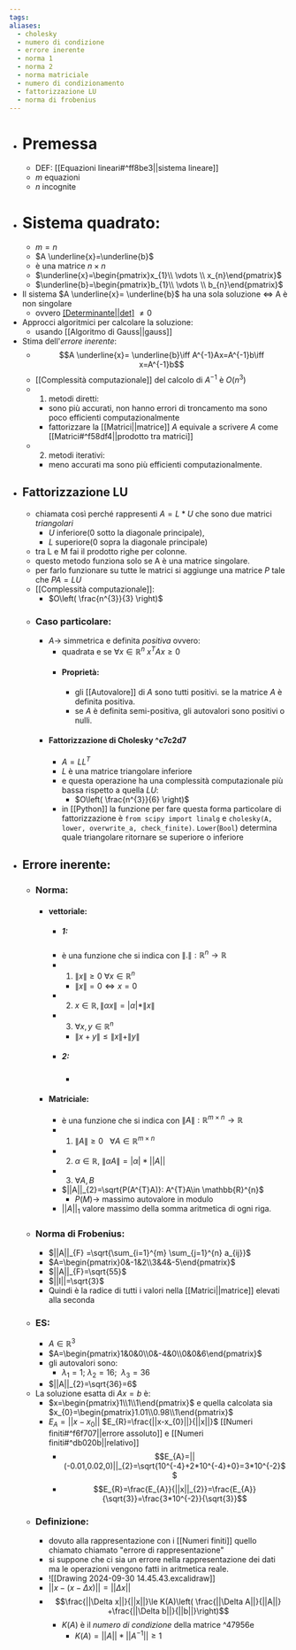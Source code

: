 ```yaml
---
tags: 
aliases:
  - cholesky
  - numero di condizione
  - errore inerente
  - norma 1
  - norma 2
  - norma matriciale
  - numero di condizionamento
  - fattorizzazione LU
  - norma di frobenius
---
```


- # Premessa 
	- DEF: [[Equazioni lineari#^ff8be3||sistema lineare]]
	- _m_ equazioni 
	- _n_ incognite 
- # Sistema quadrato:
	- $m=n$
	- $A \underline{x}=\underline{b}$ 
	- è una matrice $n \times n$ 
	- $\underline{x}=\begin{pmatrix}x_{1}\\ \vdots \\ x_{n}\end{pmatrix}$
	- $\underline{b}=\begin{pmatrix}b_{1}\\ \vdots \\ b_{n}\end{pmatrix}$
- Il sistema $A \underline{x}= \underline{b}$ ha una sola soluzione $\iff$ A è non singolare
	- ovvero [[Determinante||det]](A) $\ne0$ 
- Approcci algoritmici per calcolare la soluzione:
	- usando [[Algoritmo di Gauss||gauss]] 
- Stima dell'_errore inerente_:
	- $$A \underline{x}= \underline{b}\iff A^{-1}Ax=A^{-1}b\iff x=A^{-1}b$$
	- [[Complessità computazionale]] del calcolo di $A^{-1}$ è $O(n^{3})$ 
	- 1) metodi diretti:
		- sono più accurati, non hanno errori di troncamento ma sono poco efficienti computazionalmente
		- fattorizzare la [[Matrici||matrice]] $A$ equivale a scrivere $A$ come [[Matrici#^f58df4||prodotto tra matrici]] 
	- 2) metodi iterativi:
		- meno accurati ma sono più efficienti computazionalmente.
- ## Fattorizzazione LU
	- chiamata così perché rappresenti $A=L*U$ che sono due matrici _triangolari_ 
		- _U_ inferiore(0 sotto la diagonale principale),
		- _L_ superiore(0 sopra la diagonale principale) 
	- tra L e M fai il prodotto righe per colonne.
	- questo metodo funziona solo se A è una matrice singolare.
	- per farlo funzionare su tutte le matrici si aggiunge una matrice _P_ tale che $PA=LU$  
	- [[Complessità computazionale]]:
		- $O\left( \frac{n^{3}}{3} \right)$
	- ### Caso particolare: 
		- $A\to$ simmetrica e definita _positiva_ ovvero:
			- quadrata e se $\forall x \in \mathbb{R}^{n}$ $x^{T}Ax\geq 0$ 
			- #### Proprietà:
				- gli [[Autovalore]] di $A$ sono tutti positivi. se la matrice $A$ è definita positiva.
				- se $A$ è definita semi-positiva, gli autovalori sono positivi o nulli.
		- #### Fattorizzazione di Cholesky ^c7c2d7
			- $A=LL^{T}$ 
			- $L$ è una matrice triangolare inferiore
			- e questa operazione ha una complessità computazionale più bassa rispetto a quella $LU$:
				- $O\left( \frac{n^{3}}{6} \right)$
			- in [[Python]] la funzione per fare questa forma particolare di fattorizzazione è `from scipy import linalg` e `cholesky(A, lower, overwrite_a, check_finite)`. `Lower`(`Bool`) determina quale triangolare ritornare se superiore o inferiore 
- ## Errore inerente:
	- ### Norma:
		- #### vettoriale:
			- ##### 1:
			- è una funzione che si indica con $\| . \| : \mathbb{R}^{n} \to \mathbb{R}$ 
			- 1) $\| x \|\geq 0$ $\forall x \in \mathbb{R}^{n}$  
				- $\| x \|= 0\iff x=0$ 
			- 2) $x \in \mathbb{R}, \| \alpha x\| = |\alpha| *\|x\|$
			- 3) $\forall x,y \in \mathbb{R}^{n}$
				- $\| x+y\|\leq \|x\|+\|y\|$
			- ##### 2:
				- 
		- #### Matriciale:
			- è una funzione che si indica con $\| A \| : \mathbb{R}^{m \times n} \to \mathbb{R}$ 
			- 1) $\| A \| \ge 0 \ \ \ \forall A \in \mathbb{R}^{m \times n}$
			- 2) $\alpha\in \mathbb{R}$, $\| \alpha A \| =|\alpha| * ||A||$
			- 3) $\forall A, B$ 
			- $||A||_{2}=\sqrt{P(A^{T}A)}: A^{T}A\in \mathbb{R}^{n}$
				- $P(M)\to$ massimo autovalore in modulo
			- $||A||_{1}$ valore massimo della somma aritmetica di ogni riga. 
	- ### Norma di Frobenius:
		- $||A||_{F} =\sqrt{\sum_{i=1}^{m} \sum_{j=1}^{n} a_{ij}}$ 
		- $A=\begin{pmatrix}0&-1&2\\3&4&-5\end{pmatrix}$
		- $||A||_{F}=\sqrt{55}$ 
		- $||I||=\sqrt{3}$
		- Quindi è la radice di tutti i valori nella [[Matrici||matrice]] elevati alla seconda 
	- ### ES:
		- $A\in \mathbb{R}^3$
		- $A=\begin{pmatrix}1&0&0\\0&-4&0\\0&0&6\end{pmatrix}$
		- gli autovalori sono:
			- $\lambda_{1}=1; \ \lambda_{2}=16; \ \ \lambda_{3}=36$
		- $||A||_{2}=\sqrt{36}=6$ 
	- La soluzione esatta di $Ax=b$ è:
		- $x=\begin{pmatrix}1\\1\\1\end{pmatrix}$ e quella calcolata sia $x_{0}=\begin{pmatrix}1.01\\0.98\\1\end{pmatrix}$
		- $E_{A}=||x-x_{0}||$  $E_{R}=\frac{||x-x_{0}||}{||x||}$ [[Numeri finiti#^f6f707||errore assoluto]] e [[Numeri finiti#^db020b||relativo]] 
			- $$E_{A}=||(-0.01,0.02,0)||_{2}=\sqrt{10^{-4}+2*10^{-4}+0}=3*10^{-2}$$ 
			- $$E_{R}=\frac{E_{A}}{||x||_{2}}=\frac{E_{A}}{\sqrt{3}}=\frac{3*10^{-2}}{\sqrt{3}}$$
	- ### Definizione:
		- dovuto alla rappresentazione con i [[Numeri finiti]] quello chiamato chiamato "errore di rappresentazione" 
		- si suppone che ci sia un errore nella rappresentazione dei dati ma le operazioni vengono fatti in aritmetica reale.
		- ![[Drawing 2024-09-30 14.45.43.excalidraw]]
		- $||x-(x-\Delta x)||=||\Delta x||$
		- $$\frac{||\Delta x||}{||x||}\le K(A)\left( \frac{||\Delta A||}{||A||} +\frac{||\Delta b||}{||b||}\right)$$
			- $K(A)$ è il _numero di condizione_ della matrice  ^47956e
				- $K(A)=||A||*||A^{-1}||\ge1$ 